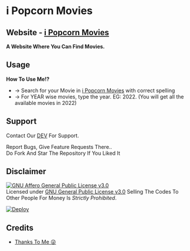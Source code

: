 # i Popcorn Movies

## <b>Website - <a href="https://RoyalKrrishna.github.io/iPopcornMovies/">i Popcorn Movies</a></b>

__A Website Where You Can Find Movies.__

## Usage

**__How To Use Me!?__**

* -> Search for your Movie in [i Popcorn Movies](https://RoyalKrrishna.github.io/iPopcornMovies/) with correct spelling
* -> For YEAR wise movies, type the year. EG: 2022. (You will get all the available movies in 2022)



## Support   
Contact Our [DEV](https://www.telegram.dog/RoyalKrrishna) For Support.
   
Report Bugs, Give Feature Requests There..   
Do Fork And Star The Repository If You Liked It

## Disclaimer
[![GNU Affero General Public License v3.0](https://www.gnu.org/graphics/agplv3-155x51.png)](https://www.gnu.org/licenses/agpl-3.0.en.html#header)    
Licensed under [GNU General Public License v3.0](https://github.com/RoyalKrrishna/iPopcornMovies/blob/main/LICENSE)
Selling The Codes To Other People For Money Is *Strictly Prohibited*.

[![Deploy](https://www.herokucdn.com/deploy/button.svg)](https://heroku.com/deploy?template=https://github.com/RoyalKrrishna/iPopcornMovies)

## Credits

 - [Thanks To Me 😜](https://t.me/RoyalKrrishna)

